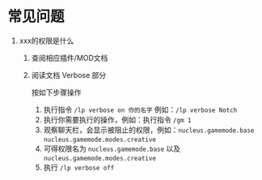 # 常见问题

1. xxx的权限是什么
   1. 查阅相应插件/MOD文档
   2. 阅读文档 Verbose 部分

      按如下步骤操作

      1. 执行指令 `/lp verbose on 你的名字` 例如：`/lp verbose Notch`
      2. 执行你需要执行的操作，例如：执行指令 `/gm 1`
      3. 观察聊天栏，会显示被阻止的权限，例如：`nucleus.gamemode.base` `nucleus.gamemode.modes.creative`
      4. 可得权限名为 `nucleus.gamemode.base` 以及 `nucleus.gamemode.modes.creative`
      5. 执行 `/lp verbose off`



